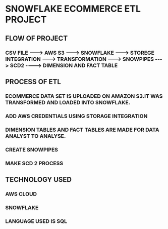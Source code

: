 # SNOWFLAKE ECOMMERCE ETL PROJECT

## FLOW OF PROJECT
### CSV FILE ---> AWS S3 ---> SNOWFLAKE ---> STOREGE INTEGRATION ---> TRANSFORMATION ---> SNOWPIPES ---> SCD2 ----> DIMENSION AND FACT TABLE

## PROCESS OF ETL
### ECOMMERCE DATA SET IS UPLOADED ON AMAZON S3.IT WAS TRANSFORMED AND LOADED INTO SNOWFLAKE.
### ADD AWS CREDENTIALS USING STORAGE INTEGRATION
### DIMENSION TABLES AND FACT TABLES ARE MADE FOR DATA ANALYST TO ANALYSE.
### CREATE SNOWPIPES
### MAKE SCD 2 PROCESS

## TECHNOLOGY USED
### AWS CLOUD
### SNOWFLAKE
### LANGUAGE USED IS SQL
